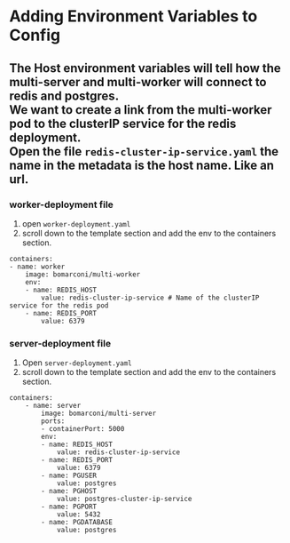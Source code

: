 # Adding Environment Variables to Config
The Host environment variables will tell how the multi-server and multi-worker will connect to redis and postgres.  
We want to create a link from the multi-worker pod to the clusterIP service for the redis deployment.  
Open the file ```redis-cluster-ip-service.yaml``` the name in the metadata is the host name. Like an url.  
---
### worker-deployment file
1. open ```worker-deployment.yaml```  
2. scroll down to the template section and add the env to the containers section.  
```
containers:
- name: worker
	image: bomarconi/multi-worker
	env:
	- name: REDIS_HOST
		value: redis-cluster-ip-service # Name of the clusterIP service for the redis pod
	- name: REDIS_PORT
		value: 6379
```
### server-deployment file
1. Open ```server-deployment.yaml```  
2. scroll down to the template section and add the env to the containers section.  
```
containers:
	- name: server
		image: bomarconi/multi-server
		ports:
		- containerPort: 5000
		env:
		- name: REDIS_HOST
			value: redis-cluster-ip-service
		- name: REDIS_PORT
			value: 6379
		- name: PGUSER
			value: postgres
		- name: PGHOST
			value: postgres-cluster-ip-service
		- name: PGPORT
			value: 5432
		- name: PGDATABASE
			value: postgres
```
